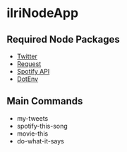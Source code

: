 # ilriNodeApp
<h2>Required Node Packages</h2>
<ul>
  <a href="https://www.npmjs.com/package/twitter"><li>Twitter</li></a>
  <a href="https://www.npmjs.com/package/request"><li>Request</li></a>
  <a href="https://www.npmjs.com/package/node-spotify-api"><li>Spotify API</li></a>
  <a href="https://www.npmjs.com/package/dotenv"><li>DotEnv</li></a>
</ul>
<h2>Main Commands</h2>
<ul>
<li>my-tweets</li>
<li>spotify-this-song</li>
<li>movie-this</li>
<li>do-what-it-says</li>
</ul>


